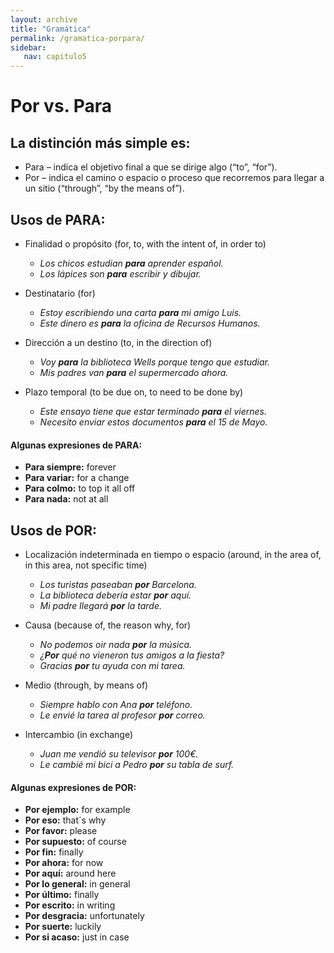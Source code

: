 ```yaml
---
layout: archive
title: "Gramática"
permalink: /gramatica-porpara/
sidebar:
   nav: capitulo5
---
```


# Por vs. Para

## La distinción más simple es:
- Para – indica el objetivo final a que se dirige algo (“to”, “for”).
- Por – indica el camino o espacio o proceso que recorremos para llegar a un sitio (“through”, “by the means of”).  

## Usos de **PARA**:
- Finalidad o propósito (for, to, with the intent of, in order to)  
  - _Los chicos estudian **para** aprender español._  
  - _Los lápices son **para** escribir y dibujar._  

- Destinatario (for)  
  - _Estoy escribiendo una carta **para** mi amigo Luis._  
  - _Este dinero es **para** la oficina de Recursos Humanos._  

- Dirección a un destino (to, in the direction of)  
  - _Voy **para** la biblioteca Wells porque tengo que estudiar._  
  - _Mis padres van **para** el supermercado ahora._  

- Plazo temporal (to be due on, to need to be done by)  
  - _Este ensayo tiene que estar terminado **para** el viernes._  
  - _Necesito enviar estos documentos **para** el 15 de Mayo._  


#### Algunas expresiones de **PARA**:  
  - **Para siempre:** forever  
  - **Para variar:** for a change  
  - **Para colmo:** to top it all off  
  - **Para nada:** not at all  


## Usos de **POR**:  
- Localización indeterminada en tiempo o espacio (around, in the area of, in this area, not specific time)  
  - _Los turistas paseaban **por** Barcelona._  
  - _La biblioteca debería estar **por** aquí._  
  - _Mi padre llegará **por** la tarde._  

- Causa (because of, the reason why, for)  
  - _No podemos oir nada **por** la música._  
  - _¿**Por** qué no vieneron tus amigos a la fiesta?_  
  - _Gracias **por** tu ayuda con mi tarea._  

- Medio (through, by means of)  
  - _Siempre hablo con Ana **por** teléfono._  
  - _Le envié la tarea al profesor **por** correo._  

- Intercambio (in exchange)   
  - _Juan me vendió su televisor **por** 100€._  
  - _Le cambié mi bici a Pedro **por** su tabla de surf._  

#### Algunas expresiones de **POR**:  
  - **Por ejemplo:** for example   
  - **Por eso:** that´s why   
  - **Por favor:** please   
  - **Por supuesto:** of course   
  - **Por fin:** finally   
  - **Por ahora:** for now   
  - **Por aquí:** around here   
  - **Por lo general:** in general   
  - **Por último:** finally   
  - **Por escrito:** in writing   
  - **Por desgracia:** unfortunately   
  - **Por suerte:** luckily   
  - **Por si acaso:** just in case   

